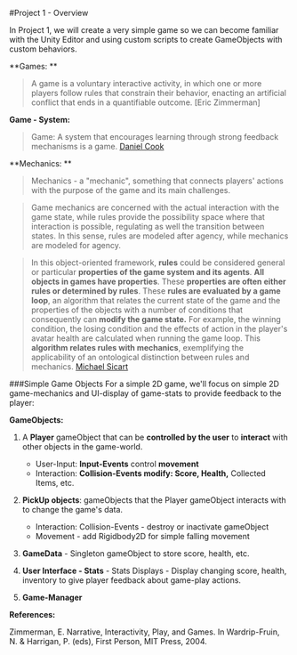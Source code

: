 #Project 1 - Overview

In Project 1, we will create a very simple game so we can become familiar with the Unity Editor and using custom scripts to create GameObjects with custom behaviors.

**Games: **

>A game is a voluntary interactive activity, in which one or more players follow rules that constrain their behavior, enacting an artificial conflict that ends in a quantifiable outcome.  [Eric Zimmerman]

**Game - System:**
>Game: A system that encourages learning through strong feedback mechanisms is a game. [ Daniel Cook](http://www.lostgarden.com/2006/10/what-are-game-mechanics.html)

**Mechanics: **
>Mechanics - a "mechanic", something that connects players' actions with the purpose of the game and its main challenges.   

>Game mechanics are concerned with the actual interaction with the game state, while rules provide the possibility space where that interaction is possible, regulating as well the transition between states. In this sense, rules are modeled after agency, while mechanics are modeled for agency.

>In this object-oriented framework, **rules** could be considered general or particular **properties of the game system and its agents**. **All objects in games have properties**. These **properties are **often either** rules or determined by rules**. These **rules are evaluated by a game loop**, an algorithm that relates the current state of the game and the properties of the objects with a number of conditions that consequently can **modify the game state.** For example, the winning condition, the losing condition and the effects of action in the player's avatar health are calculated when running the game loop. This **algorithm relates rules with mechanics**, exemplifying the applicability of an ontological distinction between rules and mechanics.
[Michael Sicart](http://gamestudies.org/0802/articles/sicart)


###Simple Game Objects
For a simple 2D game, we'll focus on simple 2D game-mechanics and UI-display of game-stats to provide feedback to the player:

**GameObjects:**

1.  A **Player** gameObject that can be **controlled by the user** to **interact** with other objects in the game-world.

    -  User-Input: **Input-Events** control **movement**
    -  Interaction:  **Collision-Events modify: Score, Health,** Collected Items, etc.
    
2. **PickUp objects**: gameObjects that the Player gameObject interacts with to change the game's data.
    - Interaction:  Collision-Events - destroy or inactivate gameObject 
    - Movement - add Rigidbody2D for simple falling movement

3. **GameData** - Singleton gameObject to store score, health, etc.

4. **User Interface - Stats** - Stats Displays - Display changing score, health, inventory to give player feedback about game-play actions.

5. **Game-Manager** 




**References:**

Zimmerman, E. Narrative, Interactivity, Play, and Games. In Wardrip-Fruin, N. & Harrigan, P. (eds), First
Person, MIT Press, 2004.